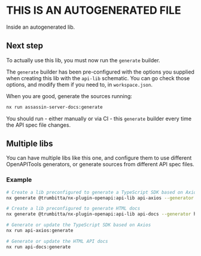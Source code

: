 # THIS IS AN AUTOGENERATED FILE

Inside an autogenerated lib.

## Next step

To actually use this lib, you must now run the `generate` builder.

The `generate` builder has been pre-configured with the options you supplied when creating this lib with the `api-lib` schematic.
You can go check those options, and modify them if you need to, in `workspace.json`.

When you are good, generate the sources running:

```sh
nx run assassin-server-docs:generate
```

You should run - either manually or via CI - this `generate` builder every time the API spec file changes.

## Multiple libs

You can have multiple libs like this one, and configure them to use different OpenAPITools generators, or generate sources from different API spec files.

### Example

```sh
# Create a lib preconfigured to generate a TypeScript SDK based on Axios
nx generate @trumbitta/nx-plugin-openapi:api-lib api-axios --generator typescript-axios

# Create a lib preconfigured to generate HTML docs
nx generate @trumbitta/nx-plugin-openapi:api-lib api-docs --generator html

# Generate or update the TypeScript SDK based on Axios
nx run api-axios:generate

# Generate or update the HTML API docs
nx run api-docs:generate
```
